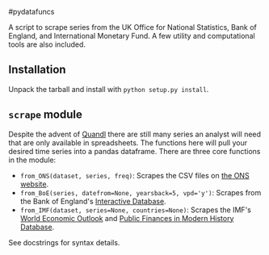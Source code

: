 #pydatafuncs

A script to scrape series from the UK Office for National Statistics, Bank of England, and International Monetary Fund. A few utility and computational tools are also included.

## Installation

Unpack the tarball and install with `python setup.py install`.

## `scrape` module

Despite the advent of [Quandl](http://www.quandl.com) there are still many series an analyst will need that are only available in spreadsheets. The functions here will pull your desired time series into a pandas dataframe. There are three core functions in the module:

 - `from_ONS(dataset, series, freq)`: Scrapes the CSV files on [the ONS website](http://www.ons.gov.uk/ons/datasets-and-tables/index.html?content-type=Dataset&pubdateRangeType=allDates&sortBy=pubdate&sortDirection=DESCENDING&newquery=*&pageSize=50&applyFilters=true&content-type-orig=%22Dataset%22+OR+content-type_original%3A%22Reference+table%22).
 - `from_BoE(series, datefrom=None, yearsback=5, vpd='y')`: Scrapes from the Bank of England's [Interactive Database](http://www.bankofengland.co.uk/boeapps/iadb/newintermed.asp).
 - `from_IMF(dataset, series=None, countries=None)`: Scrapes the IMF's [World Economic Outlook](http://www.imf.org/external/ns/cs.aspx?id=29) and [Public Finances in Modern History Database](http://www.imf.org/external/np/fad/histdb/).

See docstrings for syntax details.
